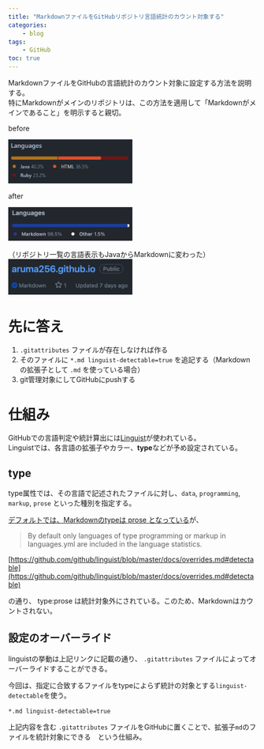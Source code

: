 ```yaml
---
title: "MarkdownファイルをGitHubリポジトリ言語統計のカウント対象する"
categories:
    - blog
tags:
    - GitHub
toc: true
---
```


MarkdownファイルをGitHubの言語統計のカウント対象に設定する方法を説明する。  
特にMarkdownがメインのリポジトリは、この方法を適用して「Markdownがメインであること」を明示すると親切。

before

<img src="/assets/2022/2022-07-29-github-linguist-count-md-files/linguist-stat-before.png" width="50%" />

after

<img src="/assets/2022/2022-07-29-github-linguist-count-md-files/linguist-stat-after.png" width="50%" />

（リポジトリ一覧の言語表示もJavaからMarkdownに変わった）
<img src="/assets/2022/2022-07-29-github-linguist-count-md-files/linguist-summary-after.png" width="50%" />



# 先に答え

1. `.gitattributes` ファイルが存在しなければ作る
1. そのファイルに `*.md linguist-detectable=true` を追記する（Markdownの拡張子として `.md` を使っている場合）
1. git管理対象にしてGitHubにpushする

# 仕組み

GitHubでの言語判定や統計算出には[Linguist](https://github.com/github/linguist)が使われている。  
Linguistでは、各言語の拡張子やカラー、**type**などが予め設定されている。

## type

type属性では、その言語で記述されたファイルに対し、`data`, `programming`, `markup`, `prose` といった種別を指定する。

[デフォルトでは、Markdownのtypeは prose となっている](https://github.com/github/linguist/blob/249bbd1c2ffc631ca2ec628da26be5800eec3d48/lib/linguist/languages.yml#L3790-L3800)が、

> By default only languages of type programming or markup in languages.yml are included in the language statistics.

[https://github.com/github/linguist/blob/master/docs/overrides.md#detectable](https://github.com/github/linguist/blob/master/docs/overrides.md#detectable)

の通り、 type:prose は統計対象外にされている。このため、Markdownはカウントされない。

## 設定のオーバーライド

linguistの挙動は上記リンクに記載の通り、 `.gitattributes` ファイルによってオーバーライドすることができる。

今回は、指定に合致するファイルをtypeによらず統計の対象とする`linguist-detectable`を使う。

```
*.md linguist-detectable=true
```

上記内容を含む `.gitattributes` ファイルをGitHubに置くことで、拡張子`md`のファイルを統計対象にできる　という仕組み。

